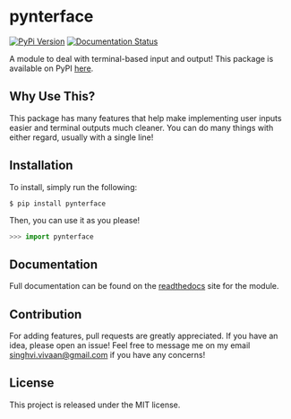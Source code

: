 # pynterface

[![PyPi Version](https://badgen.net/pypi/v/pynterface/)](https://pypi.org/project/pynterface)
[![Documentation Status](https://readthedocs.org/projects/pynterface/badge/?version=latest)](https://pynterface.readthedocs.io/en/latest/?badge=latest)

A module to deal with terminal-based input and output! This package is available on PyPI [here](https://pypi.org/project/pynterface/).

## Why Use This?
This package has many features that help make implementing user inputs easier and terminal outputs much cleaner. You can do many things with either regard, usually with a single line!

## Installation 
To install, simply run the following:
```
$ pip install pynterface
```

Then, you can use it as you please!
```python
>>> import pynterface
```

## Documentation
Full documentation can be found on the [readthedocs](https://pynterface.readthedocs.io/en/latest/index.html) site for the module.

## Contribution
For adding features, pull requests are greatly appreciated. If you have an idea, please open an issue! Feel free to message me on my email singhvi.vivaan@gmail.com if you have any concerns!

## License
This project is released under the MIT license.
